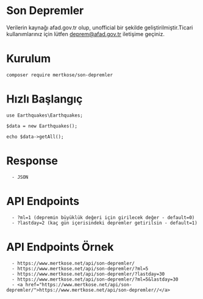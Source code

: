 # Son Depremler
Verilerin kaynağı afad.gov.tr olup, unofficial bir şekilde geliştirilmiştir.Ticari kullanımlarınız için lütfen deprem@afad.gov.tr iletişime geçiniz.

# Kurulum
```
composer require mertkose/son-depremler 
```

# Hızlı Başlangıç
```
use Earthquakes\Earthquakes;

$data = new Earthquakes();

echo $data->getAll();
```

# Response
```
  - JSON
```
  

# API Endpoints
```
  - ?ml=1 (depremin büyüklük değeri için girilecek değer - default=0)
  - ?lastday=2 (kaç gün içerisindeki depremler getirilsin - default=1)
```

# API Endpoints Örnek
```
  - https://www.mertkose.net/api/son-depremler/
  - https://www.mertkose.net/api/son-depremler/?ml=5
  - https://www.mertkose.net/api/son-depremler/?lastday=30
  - https://www.mertkose.net/api/son-depremler/?ml=5&lastday=30
  - <a href="https://www.mertkose.net/api/son-depremler/">https://www.mertkose.net/api/son-depremler//</a>
```
